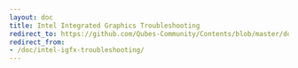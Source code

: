 ```yaml
---
layout: doc
title: Intel Integrated Graphics Troubleshooting
redirect_to: https://github.com/Qubes-Community/Contents/blob/master/docs/troubleshooting/intel-igfx-troubleshooting.md
redirect_from:
- /doc/intel-igfx-troubleshooting/
---
```


